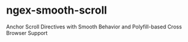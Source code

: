 # ngex-smooth-scroll
Anchor Scroll Directives with Smooth Behavior and Polyfill-based Cross Browser Support 
